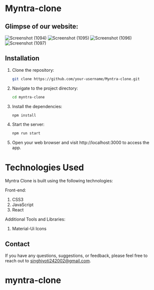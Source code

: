 # Myntra-clone

## Glimpse of our website:
![Screenshot (1094)](https://github.com/Singhjyoti24/Myntra-clone/assets/98025162/a40aec0d-2dd3-4b34-9c3c-a2314516af0b)
![Screenshot (1095)](https://github.com/Singhjyoti24/Myntra-clone/assets/98025162/a9544477-e547-4a38-91d8-97d6bd062a9f)
![Screenshot (1096)](https://github.com/Singhjyoti24/Myntra-clone/assets/98025162/0a28e6b0-1820-441a-8355-21c3559e61f4)
![Screenshot (1097)](https://github.com/Singhjyoti24/Myntra-clone/assets/98025162/8a8785ea-9363-4630-b63c-07ebe3e39336)

## Installation
1. Clone the repository:

   ```bash
   git clone https://github.com/your-username/Myntra-clone.git
   ```
2. Navigate to the project directory:
   ```bash
   cd myntra-clone
   ```
3. Install the dependencies:
   ```bash 
   npm install
   ```
4. Start the server:
   ```bash
   npm run start
    ```
5. Open your web browser and visit http://localhost:3000 to access the app.


# Technologies Used
Myntra Clone is built using the following technologies:

Front-end:
1. CSS3
2. JavaScript
3. React

Additional Tools and Libraries:
1. Material-Ui Icons

## Contact
If you have any questions, suggestions, or feedback, please feel free to reach out to singhjyoti242002@gmail.com.
# myntra-clone
